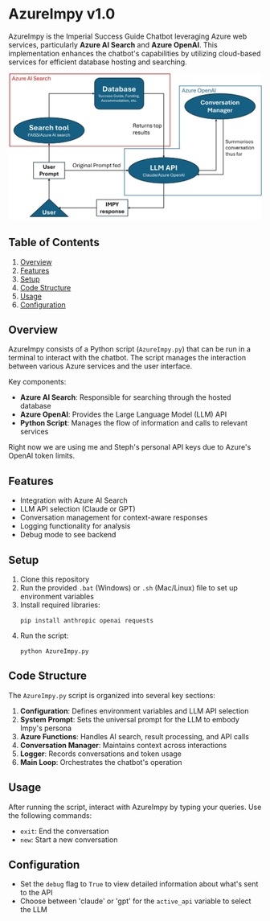 # AzureImpy v1.0

AzureImpy is the Imperial Success Guide Chatbot leveraging Azure web services, particularly **Azure AI Search** and **Azure OpenAI**. This implementation enhances the chatbot's capabilities by utilizing cloud-based services for efficient database hosting and searching.

![AzureImpy Schematic](AzureImpy_diagram.jpg)

## Table of Contents
1. [Overview](#overview)
2. [Features](#features)
3. [Setup](#setup)
4. [Code Structure](#code-structure)
5. [Usage](#usage)
6. [Configuration](#configuration)

## Overview

AzureImpy consists of a Python script (`AzureImpy.py`) that can be run in a terminal to interact with the chatbot. The script manages the interaction between various Azure services and the user interface.

Key components:
- **Azure AI Search**: Responsible for searching through the hosted database
- **Azure OpenAI**: Provides the Large Language Model (LLM) API
- **Python Script**: Manages the flow of information and calls to relevant services

Right now we are using me and Steph's personal API keys due to Azure's OpenAI token limits.

## Features

- Integration with Azure AI Search
- LLM API selection (Claude or GPT)
- Conversation management for context-aware responses
- Logging functionality for analysis
- Debug mode to see backend

## Setup

1. Clone this repository
2. Run the provided `.bat` (Windows) or `.sh` (Mac/Linux) file to set up environment variables
3. Install required libraries:
   ```
   pip install anthropic openai requests
   ```
4. Run the script:
   ```
   python AzureImpy.py
   ```

## Code Structure

The `AzureImpy.py` script is organized into several key sections:

1. **Configuration**: Defines environment variables and LLM API selection
2. **System Prompt**: Sets the universal prompt for the LLM to embody Impy's persona
3. **Azure Functions**: Handles AI search, result processing, and API calls
4. **Conversation Manager**: Maintains context across interactions
5. **Logger**: Records conversations and token usage
6. **Main Loop**: Orchestrates the chatbot's operation

## Usage

After running the script, interact with AzureImpy by typing your queries. Use the following commands:
- `exit`: End the conversation
- `new`: Start a new conversation

## Configuration

- Set the `debug` flag to `True` to view detailed information about what's sent to the API
- Choose between 'claude' or 'gpt' for the `active_api` variable to select the LLM

